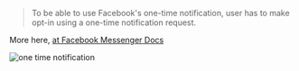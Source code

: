 > To be able to use Facebook's one-time notification, user has to make opt-in using a one-time notification request.

More here, [at Facebook Messenger Docs](https://developers.facebook.com/docs/messenger-platform/send-messages/one-time-notification/)

![one time notification](https://github.com/wingbotai/wingbot/raw/master/plugins/ai.wingbot.oneTimeNotificationRequest/notification.png)